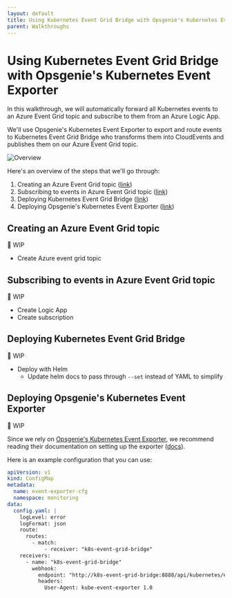 ```yaml
---
layout: default
title: Using Kubernetes Event Grid Bridge with Opsgenie's Kubernetes Event Exporter
parent: Walkthroughs
---
```


# Using Kubernetes Event Grid Bridge with Opsgenie's Kubernetes Event Exporter

In this walkthrough, we will automatically forward all Kubernetes events to an Azure Event Grid topic and subscribe to them from an Azure Logic App.

We'll use Opsgenie's Kubernetes Event Exporter to export and route events to Kubernetes Event Grid Bridge who transforms them into CloudEvents and publishes them on our Azure Event Grid topic.

![Overview](/media/walkthroughs/using-kubernetes-event-grid-bridge-with-opsgenie-kubernetes-event-exporter.png)

Here's an overview of the steps that we'll go through:

1. Creating an Azure Event Grid topic ([link](#creating-an-azure-event-grid-topic))
2. Subscribing to events in Azure Event Grid topic ([link](#subscribing-to-events-in-azure-event-grid-topic))
3. Deploying Kubernetes Event Grid Bridge ([link](#deploying-kubernetes-event-grid-bridge))
4. Deploying Opsgenie's Kubernetes Event Exporter ([link](#deploying-opsgenies-kubernetes-event-exporter))

## Creating an Azure Event Grid topic

🚧 WIP

- Create Azure event grid topic

## Subscribing to events in Azure Event Grid topic

🚧 WIP

- Create Logic App
- Create subscription

## Deploying Kubernetes Event Grid Bridge

🚧 WIP

- Deploy with Helm
  - Update helm docs to pass through `--set` instead of YAML to simplify

## Deploying Opsgenie's Kubernetes Event Exporter

🚧 WIP

Since we rely on [Opsgenie's Kubernetes Event Exporter](https://github.com/opsgenie/kubernetes-event-exporter), we recommend reading their documentation on setting up the exporter ([docs](https://github.com/opsgenie/kubernetes-event-exporter#deployment)).

Here is an example configuration that you can use:

```yaml
apiVersion: v1
kind: ConfigMap
metadata:
  name: event-exporter-cfg
  namespace: monitoring
data:
  config.yaml: |
    logLevel: error
    logFormat: json
    route:
      routes:
        - match:
            - receiver: "k8s-event-grid-bridge"
    receivers:
      - name: "k8s-event-grid-bridge"
        webhook:
          endpoint: "http://k8s-event-grid-bridge:8888/api/kubernetes/events/forward"
          headers:
            User-Agent: kube-event-exporter 1.0
```
